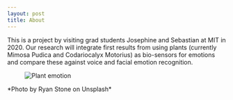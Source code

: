 ```yaml
---
layout: post
title: About
---
```


This is a project by visiting grad students Josephine and Sebastian at MIT in 2020. Our research will integrate first results from using plants (currently Mimosa Pudica and Codariocalyx Motorius) as bio-sensors for emotions and compare these against voice and facial emotion recognition.

<figure>
  <img alt="Plant emotion" src="https://images.unsplash.com/photo-1588082963485-01047718c19c?ixlib=rb-1.2.1&ixid=eyJhcHBfaWQiOjEyMDd9&auto=format&fit=crop&w=1950&q=80" />
</figure>
*Photo by Ryan Stone on Unsplash*
